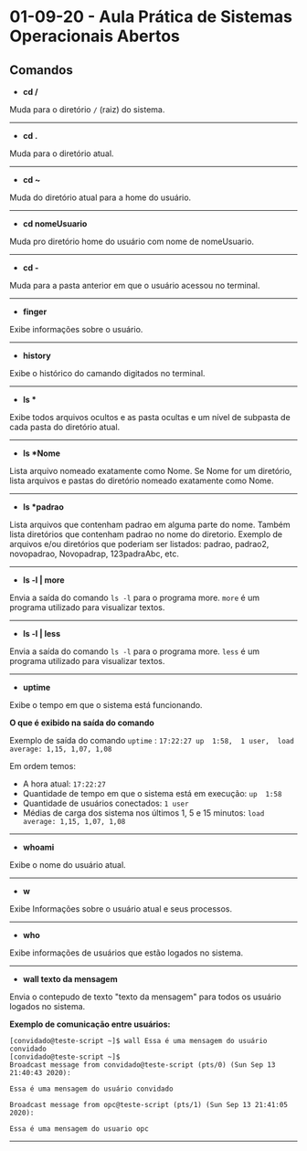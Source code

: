 # 01-09-20 - Aula Prática de Sistemas Operacionais Abertos

## Comandos

- **cd /**

Muda para o diretório `/` (raiz) do sistema.

---

- **cd .** 

Muda para o diretório atual.

---

- **cd \~**

Muda do diretório atual para a home do usuário.

---

- **cd nomeUsuario**

Muda pro diretório home do usuário com nome de nomeUsuario. 

---

- **cd -**

Muda para a pasta anterior em que o usuário acessou no terminal.

---

- **finger**

Exibe informações sobre o usuário.

---

- **history**

Exibe o histórico do camando digitados no terminal.

---

- **ls \***

Exibe todos arquivos ocultos e as pasta ocultas e um nível de subpasta de cada pasta do diretório atual.

---

- **ls \*Nome**

Lista arquivo nomeado exatamente como Nome. Se Nome for um diretório, lista arquivos e pastas do diretório nomeado exatamente como Nome.

---

- **ls \*padrao**

Lista arquivos que contenham padrao em alguma parte do nome. Também lista diretórios que contenham padrao no nome do diretorio. Exemplo de arquivos e/ou diretórios que poderiam ser listados: padrao, padrao2, novopadrao, Novopadrap, 123padraAbc, etc.

---

- **ls -l | more**

Envia a saída do comando `ls -l` para o programa more. `more` é um programa utilizado para visualizar textos.

---

- **ls -l | less**

Envia a saída do comando `ls -l` para o programa more. `less` é um programa utilizado para visualizar textos.

---

- **uptime**

Exibe o tempo em que o sistema está funcionando.

**O que é exibido na saída do comando**

Exemplo de saída do comando `uptime` :
`17:22:27 up  1:58,  1 user,  load average: 1,15, 1,07, 1,08`

Em ordem temos:

- A hora atual: `17:22:27`
- Quantidade de tempo em que o sistema está em execução: `up  1:58`
- Quantidade de usuários conectados: `1 user`
- Médias de carga dos sistema nos últimos 1, 5 e 15 minutos:  `load average: 1,15, 1,07, 1,08`

---

- **whoami**

Exibe o nome do usuário atual.

---

- **w**

Exibe Informações sobre o usuário atual e seus processos.

---

- **who**

Exibe informações de usuários que estão logados no sistema.

---

- **wall texto da mensagem**

Envia o contepudo de texto "texto da mensagem" para todos os usuário logados no sistema.

**Exemplo de comunicação entre usuários:**

```
[convidado@teste-script ~]$ wall Essa é uma mensagem do usuário convidado
[convidado@teste-script ~]$ 
Broadcast message from convidado@teste-script (pts/0) (Sun Sep 13 21:40:43 2020):

Essa é uma mensagem do usuário convidado

Broadcast message from opc@teste-script (pts/1) (Sun Sep 13 21:41:05 2020):

Essa é uma mensagem do usuario opc
```

---



<!--
write - ainda não entendi completamente como fuciona, mas por enquanto o que entendi foi:

write nome_usuario : irá abrir a entrada do terminal para você poder digitar uma mensagem para o o usuário nome_usuario. Pra sair e enviar a mensagem aperte Ctrl+D.

--!>